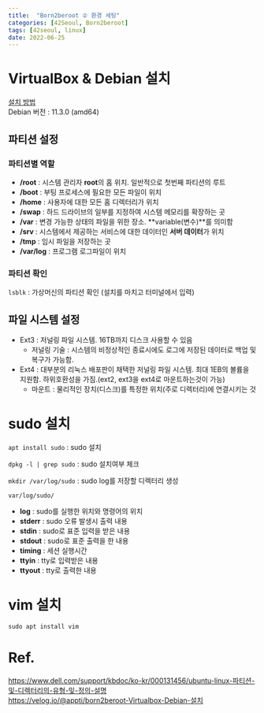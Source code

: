 ```yaml
---
title:  "Born2beroot ② 환경 세팅"
categories: [42Seoul, Born2beroot]
tags: [42seoul, linux]
date: 2022-06-25
---
```


# VirtualBox & Debian 설치

[설치 방법](https://velog.io/@appti/born2beroot-Virtualbox-Debian-설치)  
Debian 버전 : 11.3.0 (amd64)

## 파티션 설정
### 파티션별 역할

- **/root** : 시스템 관리자 **root**의 홈 위치. 일반적으로 첫번째 파티션의 루트
- **/boot** : 부팅 프로세스에 필요한 모든 파일이 위치
- **/home** : 사용자에 대한 모든 홈 디렉터리가 위치
- **/swap** : 하드 드라이브의 일부를 지정하여 시스템 메모리를 확장하는 곳
- **/var** : 변경 가능한 상태의 파일을 위한 장소. **variable(변수)**를 의미함
- **/srv** : 시스템에서 제공하는 서비스에 대한 데이터인 **서버 데이터**가 위치
- **/tmp** : 임시 파일을 저장하는 곳
- **/var/log** : 프로그램 로그파일이 위치

### 파티션 확인

`lsblk` : 가상머신의 파티션 확인 (설치를 마치고 터미널에서 입력)

## 파일 시스템 설정

- Ext3 : 저널링 파일 시스템. 16TB까지 디스크 사용할 수 있음
    - 저널링 기술 : 시스템의 비정상적인 종료시에도 로그에 저장된 데이터로 백업 및 복구가 가능함.
- Ext4 : 대부분의 리눅스 배포판이 채택한 저널링 파일 시스템. 최대 1EB의 볼륨을 지원함. 하위호환성을 가짐.(ext2, ext3을 ext4로 마운트하는것이 가능)
    - 마운트 : 물리적인 장치(디스크)를 특정한 위치(주로 디렉터리)에 연결시키는 것

# sudo 설치

`apt install sudo` : sudo 설치

`dpkg -l | grep sudo` : sudo 설치여부 체크

`mkdir /var/log/sudo` : sudo log를 저장할 디렉터리 생성

`var/log/sudo/`

- **log** : sudo를 실행한 위치와 명령어의 위치
- **stderr** : sudo 오류 발생시 출력 내용
- **stdin** : sudo로 표준 입력을 받은 내용
- **stdout** : sudo로 표준 출력을 한 내용
- **timing** : 세션 실행시간
- **ttyin** : tty로 입력받은 내용
- **ttyout** : tty로 출력한 내용

# vim 설치

`sudo apt install vim`

# Ref.

<https://www.dell.com/support/kbdoc/ko-kr/000131456/ubuntu-linux-파티션-및-디렉터리의-유형-및-정의-설명>  
<https://velog.io/@appti/born2beroot-Virtualbox-Debian-설치>